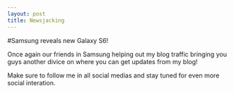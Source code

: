 ```yaml
---
layout: post
title: Newsjacking
---
```

#Samsung reveals new Galaxy S6!

Once again our friends in Samsung helping out my blog traffic bringing you guys another divice on where you can get updates from my blog!

Make sure to follow me in all social medias and stay tuned for even more social interation. 
